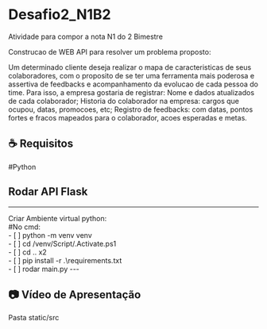 # Desafio2_N1B2
Atividade para compor a nota N1 do 2 Bimestre

Construcao de WEB API para resolver um problema proposto:

Um determinado cliente deseja realizar o mapa de caracteristicas de seus colaboradores, com o proposito de se ter uma ferramenta mais poderosa e assertiva de feedbacks e acompanhamento da evolucao de cada pessoa do time. Para isso, a empresa gostaria de registrar: Nome e dados atualizados de cada colaborador; Historia do colaborador na empresa: cargos que ocupou, datas, promocoes, etc; Registro de feedbacks: com datas, pontos fortes e fracos mapeados para o colaborador, acoes esperadas e metas.

## ☕ Requisitos
  #Python 

## Rodar API Flask
---

Criar Ambiente virtual python:<br>
  #No cmd:
    <br>- [ ] python -m venv venv
    <br>- [ ] cd /venv/Script/.Activate.ps1
    <br>- [ ] cd .. x2
    <br>- [ ] pip install -r .\requirements.txt
  <br>- [ ] rodar main.py
---<br>

## 📷 Vídeo de Apresentação

Pasta static/src <br>
